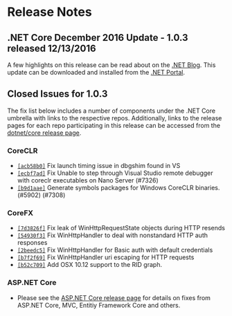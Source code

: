 # Release Notes

## .NET Core December 2016 Update - 1.0.3 released 12/13/2016

A few highlights on this release can be read about on the [.NET Blog](https://blogs.msdn.microsoft.com/dotnet/). This update can be downloaded and installed from the [.NET Portal](https://dotnet.microsoft.com/download).

## Closed Issues for 1.0.3

The fix list below includes a number of components under the .NET Core umbrella with links to the respective repos. Additionally, links to the release pages for each repo participating in this release can be accessed from the [dotnet/core release page](https://github.com/dotnet/core/releases/tag/1.0.3).

### CoreCLR

* [`[acb58b0]`](https://github.com/dotnet/coreclr/commit/acb58b0) Fix launch timing issue in dbgshim found in VS
* [`[ecbf7ad]`](https://github.com/dotnet/coreclr/commit/ecbf7ad) Fix Unable to step through Visual Studio remote debugger with coreclr executables on Nano Server (#7326)
* [`[b9d1aae]`](https://github.com/dotnet/coreclr/commit/b9d1aae) Generate symbols packages for Windows CoreCLR binaries. (#5902) (#7308)

### CoreFX

* [`[7d3826f]`](https://github.com/dotnet/corefx/commit/7d3826f) Fix leak of WinHttpRequestState objects during HTTP resends
* [`[54930f3]`](https://github.com/dotnet/corefx/commit/54930f3) Fix WinHttpHandler to deal with nonstandard HTTP auth responses
* [`[2beedc5]`](https://github.com/dotnet/corefx/commit/2beedc5) Fix WinHttpHandler for Basic auth with default credentials
* [`[b7f2f69]`](https://github.com/dotnet/corefx/commit/b7f2f69) Fix WinHttpHandler uri escaping for HTTP requests
* [`[b52c709]`](https://github.com/dotnet/corefx/commit/b52c709) Add OSX 10.12 support to the RID graph.

### ASP.NET Core

* Please see the [ASP.NET Core release page](https://github.com/aspnet/home/releases/1.0.3) for details on fixes from ASP.NET Core, MVC, Entitiy Framework Core and others.
